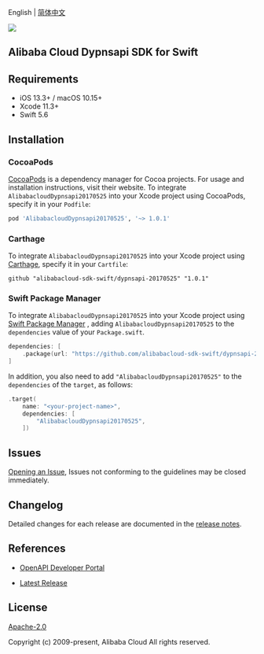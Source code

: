 English | [简体中文](README-CN.md)

![](https://aliyunsdk-pages.alicdn.com/icons/AlibabaCloud.svg)

## Alibaba Cloud Dypnsapi SDK for Swift

## Requirements

- iOS 13.3+ / macOS 10.15+
- Xcode 11.3+
- Swift 5.6

## Installation

### CocoaPods

[CocoaPods](https://cocoapods.org) is a dependency manager for Cocoa projects. For usage and installation instructions, visit their website. To integrate `AlibabacloudDypnsapi20170525` into your Xcode project using CocoaPods, specify it in your `Podfile`:

```ruby
pod 'AlibabacloudDypnsapi20170525', '~> 1.0.1'
```

### Carthage

To integrate `AlibabacloudDypnsapi20170525` into your Xcode project using [Carthage](https://github.com/Carthage/Carthage), specify it in your `Cartfile`:

```ogdl
github "alibabacloud-sdk-swift/dypnsapi-20170525" "1.0.1"
```

### Swift Package Manager

To integrate `AlibabacloudDypnsapi20170525` into your Xcode project using [Swift Package Manager](https://swift.org/package-manager/) , adding `AlibabacloudDypnsapi20170525` to the `dependencies` value of your `Package.swift`.

```swift
dependencies: [
    .package(url: "https://github.com/alibabacloud-sdk-swift/dypnsapi-20170525.git", from: "1.0.1")
]
```

In addition, you also need to add `"AlibabacloudDypnsapi20170525"` to the `dependencies` of the `target`, as follows:

```swift
.target(
    name: "<your-project-name>",
    dependencies: [
        "AlibabacloudDypnsapi20170525",
    ])
```

## Issues

[Opening an Issue](https://github.com/alibabacloud-sdk-swift/dypnsapi-20170525/issues/new), Issues not conforming to the guidelines may be closed immediately.

## Changelog

Detailed changes for each release are documented in the [release notes](./ChangeLog.txt).

## References

* [OpenAPI Developer Portal](https://next.api.alibabacloud.com/home)
- [Latest Release](https://github.com/alibabacloud-sdk-swift/dypnsapi-20170525)

## License

[Apache-2.0](http://www.apache.org/licenses/LICENSE-2.0)

Copyright (c) 2009-present, Alibaba Cloud All rights reserved.
